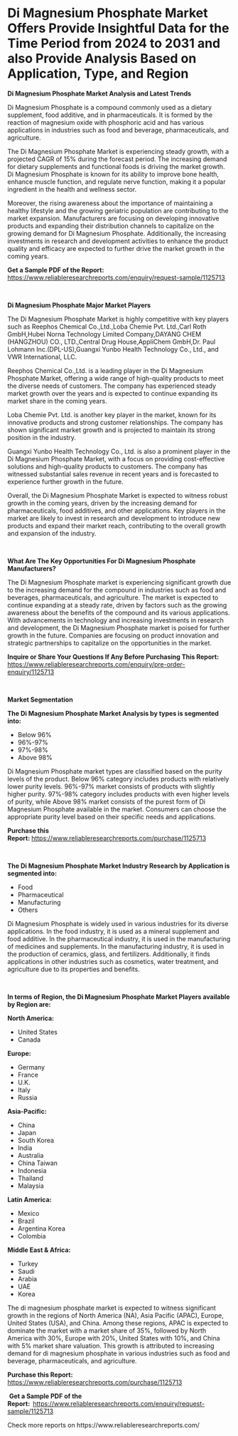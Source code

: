 <p><h1>Di Magnesium Phosphate Market Offers Provide Insightful Data for the Time Period from 2024 to 2031 and also Provide Analysis Based on Application, Type, and Region</h1></p><p><strong>Di Magnesium Phosphate Market Analysis and Latest Trends</strong></p>
<p><p>Di Magnesium Phosphate is a compound commonly used as a dietary supplement, food additive, and in pharmaceuticals. It is formed by the reaction of magnesium oxide with phosphoric acid and has various applications in industries such as food and beverage, pharmaceuticals, and agriculture.</p><p>The Di Magnesium Phosphate Market is experiencing steady growth, with a projected CAGR of 15% during the forecast period. The increasing demand for dietary supplements and functional foods is driving the market growth. Di Magnesium Phosphate is known for its ability to improve bone health, enhance muscle function, and regulate nerve function, making it a popular ingredient in the health and wellness sector.</p><p>Moreover, the rising awareness about the importance of maintaining a healthy lifestyle and the growing geriatric population are contributing to the market expansion. Manufacturers are focusing on developing innovative products and expanding their distribution channels to capitalize on the growing demand for Di Magnesium Phosphate. Additionally, the increasing investments in research and development activities to enhance the product quality and efficacy are expected to further drive the market growth in the coming years.</p></p>
<p><strong>Get a Sample PDF of the Report:&nbsp;</strong> <a href="https://www.reliableresearchreports.com/enquiry/request-sample/1125713">https://www.reliableresearchreports.com/enquiry/request-sample/1125713</a></p>
<p>&nbsp;</p>
<p><strong>Di Magnesium Phosphate Major Market Players</strong></p>
<p><p>The Di Magnesium Phosphate Market is highly competitive with key players such as Reephos Chemical Co.,Ltd.,Loba Chemie Pvt. Ltd.,Carl Roth GmbH,Hubei Norna Technology Limited Company,DAYANG CHEM (HANGZHOU) CO., LTD.,Central Drug House,AppliChem GmbH,Dr. Paul Lohmann Inc.(DPL-US),Guangxi Yunbo Health Technology Co., Ltd., and VWR International, LLC.</p><p>Reephos Chemical Co.,Ltd. is a leading player in the Di Magnesium Phosphate Market, offering a wide range of high-quality products to meet the diverse needs of customers. The company has experienced steady market growth over the years and is expected to continue expanding its market share in the coming years.</p><p>Loba Chemie Pvt. Ltd. is another key player in the market, known for its innovative products and strong customer relationships. The company has shown significant market growth and is projected to maintain its strong position in the industry.</p><p>Guangxi Yunbo Health Technology Co., Ltd. is also a prominent player in the Di Magnesium Phosphate Market, with a focus on providing cost-effective solutions and high-quality products to customers. The company has witnessed substantial sales revenue in recent years and is forecasted to experience further growth in the future.</p><p>Overall, the Di Magnesium Phosphate Market is expected to witness robust growth in the coming years, driven by the increasing demand for pharmaceuticals, food additives, and other applications. Key players in the market are likely to invest in research and development to introduce new products and expand their market reach, contributing to the overall growth and expansion of the industry.</p></p>
<p>&nbsp;</p>
<p><strong>What Are The Key Opportunities For Di Magnesium Phosphate Manufacturers?</strong></p>
<p><p>The Di Magnesium Phosphate market is experiencing significant growth due to the increasing demand for the compound in industries such as food and beverages, pharmaceuticals, and agriculture. The market is expected to continue expanding at a steady rate, driven by factors such as the growing awareness about the benefits of the compound and its various applications. With advancements in technology and increasing investments in research and development, the Di Magnesium Phosphate market is poised for further growth in the future. Companies are focusing on product innovation and strategic partnerships to capitalize on the opportunities in the market.</p></p>
<p><strong>Inquire or Share Your Questions If Any Before Purchasing This Report:</strong> <a href="https://www.reliableresearchreports.com/enquiry/pre-order-enquiry/1125713">https://www.reliableresearchreports.com/enquiry/pre-order-enquiry/1125713</a></p>
<p>&nbsp;</p>
<p><strong>Market Segmentation</strong></p>
<p><strong>The Di Magnesium Phosphate Market Analysis by types is segmented into:</strong></p>
<p><ul><li>Below 96%</li><li>96%-97%</li><li>97%-98%</li><li>Above 98%</li></ul></p>
<p><p>Di Magnesium Phosphate market types are classified based on the purity levels of the product. Below 96% category includes products with relatively lower purity levels. 96%-97% market consists of products with slightly higher purity. 97%-98% category includes products with even higher levels of purity, while Above 98% market consists of the purest form of Di Magnesium Phosphate available in the market. Consumers can choose the appropriate purity level based on their specific needs and applications.</p></p>
<p><strong>Purchase this Report:&nbsp;</strong><a href="https://www.reliableresearchreports.com/purchase/1125713">https://www.reliableresearchreports.com/purchase/1125713</a></p>
<p>&nbsp;</p>
<p><strong>The Di Magnesium Phosphate Market Industry Research by Application is segmented into:</strong></p>
<p><ul><li>Food</li><li>Pharmaceutical</li><li>Manufacturing</li><li>Others</li></ul></p>
<p><p>Di Magnesium Phosphate is widely used in various industries for its diverse applications. In the food industry, it is used as a mineral supplement and food additive. In the pharmaceutical industry, it is used in the manufacturing of medicines and supplements. In the manufacturing industry, it is used in the production of ceramics, glass, and fertilizers. Additionally, it finds applications in other industries such as cosmetics, water treatment, and agriculture due to its properties and benefits.</p></p>
<p>&nbsp;</p>
<p><strong>In terms of Region, the Di Magnesium Phosphate Market Players available by Region are:</strong></p>
<p>
    <p> <strong> North America: </strong>
        <ul>
            <li>United States</li>
            <li>Canada</li>
        </ul>
        </p> 
    <p> <strong> Europe: </strong>
        <ul>
            <li>Germany</li>
            <li>France</li>
            <li>U.K.</li>
            <li>Italy</li>
            <li>Russia</li>
        </ul>
        </p> 
    <p> <strong> Asia-Pacific: </strong>
        <ul>
            <li>China</li>
            <li>Japan</li>
            <li>South Korea</li>
            <li>India</li>
            <li>Australia</li>
            <li>China Taiwan</li>
            <li>Indonesia</li>
            <li>Thailand</li>
            <li>Malaysia</li>
        </ul>
        </p> 
    <p> <strong> Latin America: </strong>
        <ul>
            <li>Mexico</li>
            <li>Brazil</li>
            <li>Argentina Korea</li>
            <li>Colombia</li>
        </ul>
        </p> 
    <p> <strong> Middle East & Africa: </strong>
        <ul>
            <li>Turkey</li>
            <li>Saudi</li>
            <li>Arabia</li>
            <li>UAE</li>
            <li>Korea</li>
        </ul>
    </p>
    </p>
<p><p>The di magnesium phosphate market is expected to witness significant growth in the regions of North America (NA), Asia Pacific (APAC), Europe, United States (USA), and China. Among these regions, APAC is expected to dominate the market with a market share of 35%, followed by North America with 30%, Europe with 20%, United States with 10%, and China with 5% market share valuation. This growth is attributed to increasing demand for di magnesium phosphate in various industries such as food and beverage, pharmaceuticals, and agriculture.</p></p>
<p><strong>Purchase this Report: </strong><a href="https://www.reliableresearchreports.com/purchase/1125713">https://www.reliableresearchreports.com/purchase/1125713</a></p>
<p>&nbsp;<strong>Get a Sample PDF of the Report:&nbsp;&nbsp;</strong><a href="https://www.reliableresearchreports.com/enquiry/request-sample/1125713">https://www.reliableresearchreports.com/enquiry/request-sample/1125713</a></p>
<p><strong></strong></p>
<p>Check more reports on https://www.reliableresearchreports.com/</p>
